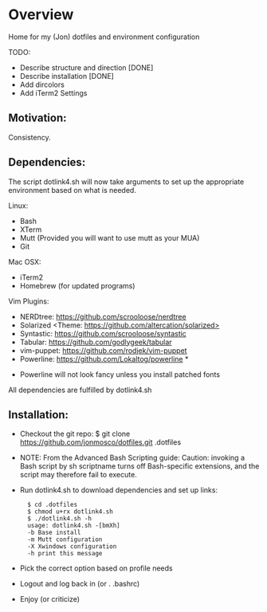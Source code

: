 Overview
===============================================================================

Home for my (Jon) dotfiles and environment configuration

TODO:
- Describe structure and direction [DONE]
- Describe installation [DONE]
- Add dircolors
- Add iTerm2 Settings

Motivation:
-------------------------------------------------------------------------------

Consistency.

Dependencies:
-------------------------------------------------------------------------------

The script dotlink4.sh will now take arguments to set up the appropriate
environment based on what is needed.

Linux:
- Bash
- XTerm
- Mutt (Provided you will want to use mutt as your MUA)
- Git

Mac OSX:
- iTerm2
- Homebrew (for updated programs)

Vim Plugins:
- NERDtree: <https://github.com/scrooloose/nerdtree>
- Solarized <Theme: https://github.com/altercation/solarized>
- Syntastic: <https://github.com/scrooloose/syntastic>
- Tabular: <https://github.com/godlygeek/tabular>
- vim-puppet: <https://github.com/rodjek/vim-puppet>
- Powerline: <https://github.com/Lokaltog/powerline> *

* Powerline will not look fancy unless you install patched fonts

All dependencies are fulfilled by dotlink4.sh

Installation:
-------------------------------------------------------------------------------

- Checkout the git repo: $ git clone https://github.com/jonmosco/dotfiles.git .dotfiles
- NOTE: From the Advanced Bash Scripting guide:
  Caution: invoking a Bash script by sh scriptname turns off Bash-specific
  extensions, and the script may therefore fail to execute.
- Run dotlink4.sh to download dependencies and set up links:

        $ cd .dotfiles
        $ chmod u+rx dotlink4.sh
        $ ./dotlink4.sh -h
        usage: dotlink4.sh -[bmXh]
        -b Base install
        -m Mutt configuration
        -X Xwindows configuration
        -h print this message

- Pick the correct option based on profile needs
- Logout and log back in (or . .bashrc)
- Enjoy (or criticize)
